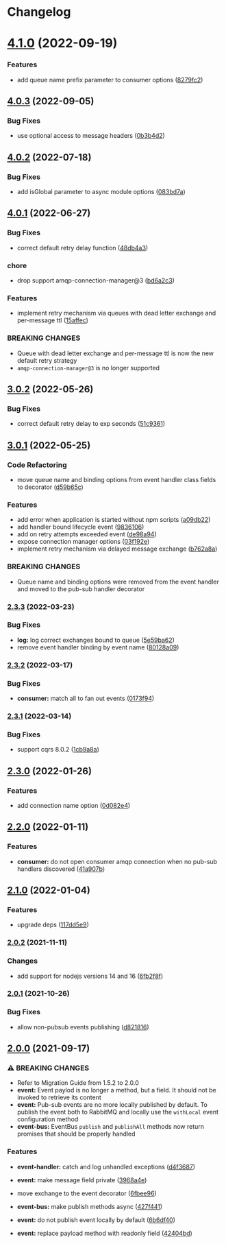 # Changelog

# [4.1.0](https://github.com/goparrot/nestjs-pubsub-event-bus/compare/v4.0.3...v4.1.0) (2022-09-19)


### Features

* add queue name prefix parameter to consumer options ([8279fc2](https://github.com/goparrot/nestjs-pubsub-event-bus/commit/8279fc29fc1029032e048106e2d76b56898f0f9a))

## [4.0.3](https://github.com/goparrot/nestjs-pubsub-event-bus/compare/v4.0.2...v4.0.3) (2022-09-05)


### Bug Fixes

* use optional access to message headers ([0b3b4d2](https://github.com/goparrot/nestjs-pubsub-event-bus/commit/0b3b4d2af1893ff9d61a713a0c7cdd5e15d2a0e1))

## [4.0.2](https://github.com/goparrot/nestjs-pubsub-event-bus/compare/v4.0.1...v4.0.2) (2022-07-18)


### Bug Fixes

* add isGlobal parameter to async module options ([083bd7a](https://github.com/goparrot/nestjs-pubsub-event-bus/commit/083bd7aaa0ecee8c7943215f7e0342846972131d))

## [4.0.1](https://github.com/goparrot/nestjs-pubsub-event-bus/compare/v3.0.2...v4.0.1) (2022-06-27)


### Bug Fixes

* correct default retry delay function ([48db4a3](https://github.com/goparrot/nestjs-pubsub-event-bus/commit/48db4a3f505b936c2aec3826fd516c58a5e39db4))


### chore

* drop support amqp-connection-manager@3 ([bd6a2c3](https://github.com/goparrot/nestjs-pubsub-event-bus/commit/bd6a2c3bb19af1882e499d49a98855b4f8afc857))


### Features

* implement retry mechanism via queues with dead letter exchange and per-message ttl ([15affec](https://github.com/goparrot/nestjs-pubsub-event-bus/commit/15affecaeeaa1d54ae42f5b60afeff27ee837260))


### BREAKING CHANGES

* Queue with dead letter exchange and per-message ttl is now the new default retry
strategy
* `amqp-connection-manager@3` is no longer supported

## [3.0.2](https://github.com/goparrot/nestjs-pubsub-event-bus/compare/v3.0.1...v3.0.2) (2022-05-26)


### Bug Fixes

* correct default retry delay to exp seconds ([51c9361](https://github.com/goparrot/nestjs-pubsub-event-bus/commit/51c9361e8c95328596b729c47495960084b9ae0b))

## [3.0.1](https://github.com/goparrot/nestjs-pubsub-event-bus/compare/v2.3.3...v3.0.1) (2022-05-25)


### Code Refactoring

* move queue name and binding options from event handler class fields to decorator ([d59b65c](https://github.com/goparrot/nestjs-pubsub-event-bus/commit/d59b65c352ace7acc0bc1b2d239b23101679d14c))


### Features

* add error when application is started without npm scripts ([a09db22](https://github.com/goparrot/nestjs-pubsub-event-bus/commit/a09db220ea3d951e2a28b28f552d543a5f907e28))
* add handler bound lifecycle event ([9836106](https://github.com/goparrot/nestjs-pubsub-event-bus/commit/983610650462fa1df73509a571cf44b27ce843d2))
* add on retry attempts exceeded event ([de98a94](https://github.com/goparrot/nestjs-pubsub-event-bus/commit/de98a94444d3c63c376e9ccd6a5e94b908dd33b1))
* expose connection manager options ([03f192e](https://github.com/goparrot/nestjs-pubsub-event-bus/commit/03f192ea903d344b90f9a2b7b718678fc10ba374))
* implement retry mechanism via delayed message exchange ([b762a8a](https://github.com/goparrot/nestjs-pubsub-event-bus/commit/b762a8a30f79be40cbd0c27f36bd7ccb8a45e13f))


### BREAKING CHANGES

* Queue name and binding options were removed from the event handler and moved to the
pub-sub handler decorator

### [2.3.3](https://github.com/goparrot/nestjs-pubsub-event-bus/compare/v2.3.2...v2.3.3) (2022-03-23)


### Bug Fixes

* **log:** log correct exchanges bound to queue ([5e59ba62](https://github.com/goparrot/nestjs-pubsub-event-bus/commit/5e59ba6229bdb6bfb9fb2d0380eff6652a116e39))
* remove event handler binding by event name ([80128a09](https://github.com/goparrot/nestjs-pubsub-event-bus/commit/80128a09e45c53130b81a412e3f04bffe056a877))

### [2.3.2](https://github.com/goparrot/nestjs-pubsub-event-bus/compare/v2.3.1...v2.3.2) (2022-03-17)


### Bug Fixes

* **consumer:** match all to fan out events ([0173f94](https://github.com/goparrot/nestjs-pubsub-event-bus/commit/0173f94fc23cd049e3eed4bbf8fc3bf84da08c4c))

### [2.3.1](https://github.com/goparrot/nestjs-pubsub-event-bus/compare/v2.3.0...v2.3.1) (2022-03-14)


### Bug Fixes

* support cqrs 8.0.2 ([1cb9a8a](https://github.com/goparrot/nestjs-pubsub-event-bus/commit/1cb9a8ad93ff70aa042c98e36014fa2abef19767))

## [2.3.0](https://github.com/goparrot/nestjs-pubsub-event-bus/compare/v2.2.0...v2.3.0) (2022-01-26)


### Features

* add connection name option ([0d082e4](https://github.com/goparrot/nestjs-pubsub-event-bus/commit/0d082e448731ba53db68503b09362924b1901d0c))

## [2.2.0](https://github.com/goparrot/nestjs-pubsub-event-bus/compare/v2.1.0...v2.2.0) (2022-01-11)


### Features

* **consumer:** do not open consumer amqp connection when no pub-sub handlers discovered ([41a907b](https://github.com/goparrot/nestjs-pubsub-event-bus/commit/41a907bc942ae7e3db8a739231e973692eed670f))

## [2.1.0](https://github.com/goparrot/nestjs-pubsub-event-bus/compare/v2.0.1...v2.1.0) (2022-01-04)

### Features

- upgrade deps ([117dd5e9](https://github.com/goparrot/nestjs-pubsub-event-bus/commit/117dd5e9801a178463a0bde9fa8772c2df26bbc5))

### [2.0.2](https://github.com/goparrot/nestjs-pubsub-event-bus/compare/v2.0.1...v2.0.2) (2021-11-11)

### Changes

- add support for nodejs versions 14 and 16 ([6fb2f8f](https://github.com/goparrot/nestjs-pubsub-event-bus/commit/6fb2f8ff9c6fc01474eaee6df2aa2ef996e5266a))

### [2.0.1](https://github.com/goparrot/nestjs-pubsub-event-bus/compare/v2.0.0...v2.0.1) (2021-10-26)

### Bug Fixes

- allow non-pubsub events publishing ([d821816](https://github.com/goparrot/nestjs-pubsub-event-bus/commit/d8218161af2a5a389d79942584c9eaebea523fd8))

## [2.0.0](https://github.com/goparrot/nestjs-pubsub-event-bus/compare/v1.5.2...v2.0.0) (2021-09-17)

### ⚠ BREAKING CHANGES

- Refer to Migration Guide from 1.5.2 to 2.0.0
- **event:** Event paylod is no longer a method, but a field. It should not be invoked to
  retrieve its content
- **event:** Pub-sub events are no more locally published by default. To publish the event both
  to RabbitMQ and locally use the `withLocal` event configuration method
- **event-bus:** EventBus `publish` and `publishAll` methods now return promises that should be
  properly handled

### Features

- **event-handler:** catch and log unhandled exceptions ([d4f3687](https://github.com/goparrot/nestjs-pubsub-event-bus/commit/d4f3687f323e59875ff79637d72b1549513f2bc4))
- **event:** make message field private ([3968a4e](https://github.com/goparrot/nestjs-pubsub-event-bus/commit/3968a4eada77b616619360ebfaf1b7fdb60d26d6))
- move exchange to the event decorator ([6fbee96](https://github.com/goparrot/nestjs-pubsub-event-bus/commit/6fbee962aef1062e089ff9c602b0204b87f5263f))

- **event-bus:** make publish methods async ([427f441](https://github.com/goparrot/nestjs-pubsub-event-bus/commit/427f4413cf9c4a3c61071b05bd1d63a7bb079f5e))
- **event:** do not publish event locally by default ([6b6df40](https://github.com/goparrot/nestjs-pubsub-event-bus/commit/6b6df40eadb8f1d6f0132c508c5f9051b0710c85))
- **event:** replace payload method with readonly field ([42404bd](https://github.com/goparrot/nestjs-pubsub-event-bus/commit/42404bd55e5fdfd0a2bdeac77d0b3161334f3ce6))